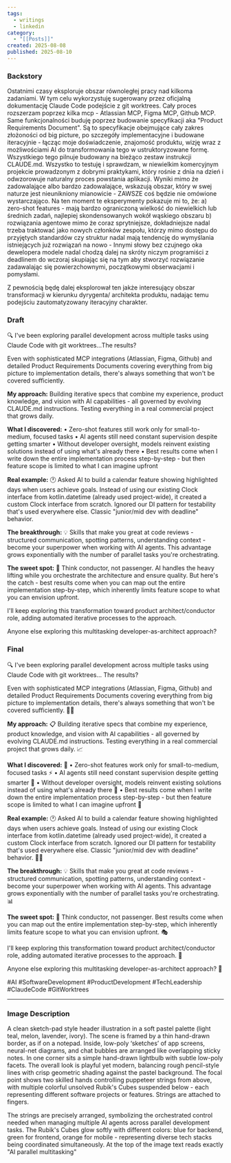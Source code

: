 ```yaml
---
tags:
  - writings
  - linkedin
category:
  - "[[Posts]]"
created: 2025-08-08
published: 2025-08-10
---
```

### Backstory

Ostatnimi czasy  eksploruje obszar równoległej pracy nad kilkoma zadaniami. W tym celu wykorzystuję sugerowany przez oficjalną dokumentację Claude Code podejście z git worktrees. Cały proces rozszerzam poprzez kilka mcp - Atlassian MCP, Figma MCP, Github MCP. 
Same funkcjonalności buduję poprzez budowanie specyfikacji  aka "Product Requirements Document". Są to specyfikacje obejmujące cały zakres złożoności od big picture, po szczegóły implementacyjne i budowane iteracyjnie - łącząc moje doświadczenie, znajomość produktu, wizję wraz z możliwościami AI do transformowania tego w ustruktoryzowane formę.
Wszystkiego tego pilnuje budowany na bieżąco zestaw instrukcji CLAUDE.md. 
Wszystko to testuję i sprawdzam, w niewielkim komercyjnym projekcie prowadzonym z dobrymi praktykami, który rośnie z dnia na dzień i odwzorowuje naturalny proces powstania aplikacji.
Wyniki mimo że zadowalające albo bardzo zadowalające, wskazują obszar, który w swej naturze jest nieunikniony mianowicie - ZAWSZE coś będzie nie omówione wystarczająco. Na ten moment te eksperymenty pokazuje mi to, że:
a) zero-shot features - mają bardzo ograniczoną wielkość do niewielkich lub średnich zadań, najlepiej skondensowanych wokół wąskiego obszaru 
b) rozwiązania agentowe mimo że coraz sprytniejsze, dokładniejsze nadal trzeba traktować jako nowych członków zespołu, którzy mimo dostępu do przyjętych standardów czy struktur nadal mają tendencję do wymyślania istniejących już rozwiązań na nowo  - Innymi słowy bez czujnego oka dewelopera modele nadal chodzą dalej na skróty niczym programiści z deadlinem do wczoraj skupiając się na tym aby stworzyć rozwiązanie  zadawalając się powierzchownymi, początkowymi obserwacjami i pomysłami.

Z pewnością będę dalej eksplorował ten jakże interesujący obszar transformacji w kierunku dyrygenta/ architekta produktu, nadając temu podejściu zautomatyzowany iteracyjny charakter.



### Draft

🔍 I've been exploring parallel development across multiple tasks using Claude Code with git worktrees...The results?

 Even with sophisticated MCP integrations (Atlassian, Figma, Github) and detailed Product Requirements Documents covering everything from big picture to implementation details, there's always something that won't be covered sufficiently.

**My approach:** Building iterative specs that combine my experience, product knowledge, and vision with AI capabilities - all governed by evolving CLAUDE.md instructions. Testing everything in a real commercial project that grows daily.

**What I discovered:**
• Zero-shot features still work only for small-to-medium, focused tasks
• AI agents still need constant supervision despite getting smarter
• Without developer oversight, models reinvent existing solutions instead of using what's already there
• Best results come when I write down the entire implementation process step-by-step - but then feature scope is limited to what I can imagine upfront

**Real example:** 🕐
Asked AI to build a calendar feature showing highlighted days when users achieve goals. Instead of using our existing Clock interface from kotlin.datetime (already used project-wide), it created a custom Clock interface from scratch. Ignored our DI pattern for testability that's used everywhere else. Classic "junior/mid dev with deadline" behavior.

**The breakthrough:** 💡
Skills that make you great at code reviews - structured communication, spotting patterns, understanding context - become your superpower when working with AI agents. This advantage grows exponentially with the number of parallel tasks you're orchestrating.

**The sweet spot:** 🎼
Think conductor, not passenger. AI handles the heavy lifting while you orchestrate the architecture and ensure quality. But here's the catch - best results come when you can map out the entire implementation step-by-step, which inherently limits feature scope to what you can envision upfront.

I'll keep exploring this transformation toward product architect/conductor role, adding automated iterative processes to the approach.

Anyone else exploring this multitasking developer-as-architect approach? 


### Final

🔍 I've been exploring parallel development across multiple tasks using Claude Code with git worktrees... The results? 

Even with sophisticated MCP integrations (Atlassian, Figma, Github) and detailed Product Requirements Documents covering everything from big picture to implementation details, there's always something that won't be covered sufficiently. 🤷‍♂️

**My approach:** 📋 Building iterative specs that combine my experience, product knowledge, and vision with AI capabilities - all governed by evolving CLAUDE.md instructions. Testing everything in a real commercial project that grows daily. 📈

**What I discovered:** 🔬
• Zero-shot features work only for small-to-medium, focused tasks ⚡
• AI agents still need constant supervision despite getting smarter 👀
• Without developer oversight, models reinvent existing solutions instead of using what's already there 🔄
• Best results come when I write down the entire implementation process step-by-step - but then feature scope is limited to what I can imagine upfront 🎯

**Real example:** 🕐 Asked AI to build a calendar feature showing highlighted days when users achieve goals. Instead of using our existing Clock interface from kotlin.datetime (already used project-wide), it created a custom Clock interface from scratch. Ignored our DI pattern for testability that's used everywhere else. Classic "junior/mid dev with deadline" behavior. 🤦‍♂️

**The breakthrough:** 💡 Skills that make you great at code reviews - structured communication, spotting patterns, understanding context - become your superpower when working with AI agents. This advantage grows exponentially with the number of parallel tasks you're orchestrating. 📊

**The sweet spot:** 🎼 Think conductor, not passenger.  Best results come when you can map out the entire implementation step-by-step, which inherently limits feature scope to what you can envision upfront. 🎭

I'll keep exploring this transformation toward product architect/conductor role, adding automated iterative processes to the approach. 🚀

Anyone else exploring this multitasking developer-as-architect approach? 💬

#AI #SoftwareDevelopment #ProductDevelopment #TechLeadership #ClaudeCode #GitWorktrees

---

### Image Description

A clean sketch-pad style header illustration in a soft pastel palette (light teal, melon, lavender, ivory). The scene is framed by a thin hand-drawn border, as if on a notepad. Inside, low-poly ‘sketches’ of app screens, neural-net diagrams, and chat bubbles are arranged like overlapping sticky notes. In one corner sits a simple hand-drawn lightbulb with subtle low-poly facets. The overall look is playful yet modern, balancing rough pencil-style lines with crisp geometric shading against the pastel background.
The focal point shows two skilled hands controlling puppeteer strings from above, with multiple colorful unsolved Rubik's Cubes suspended below - each representing different software projects or features.  Strings are attached to fingers.

The strings are precisely arranged, symbolizing the orchestrated control needed when managing multiple AI agents across parallel development tasks. The Rubik's Cubes glow softly with different colors: blue for backend, green for frontend, orange for mobile - representing diverse tech stacks being coordinated simultaneously.
At the top of the image text reads exactly "AI parallel multitasking" 

